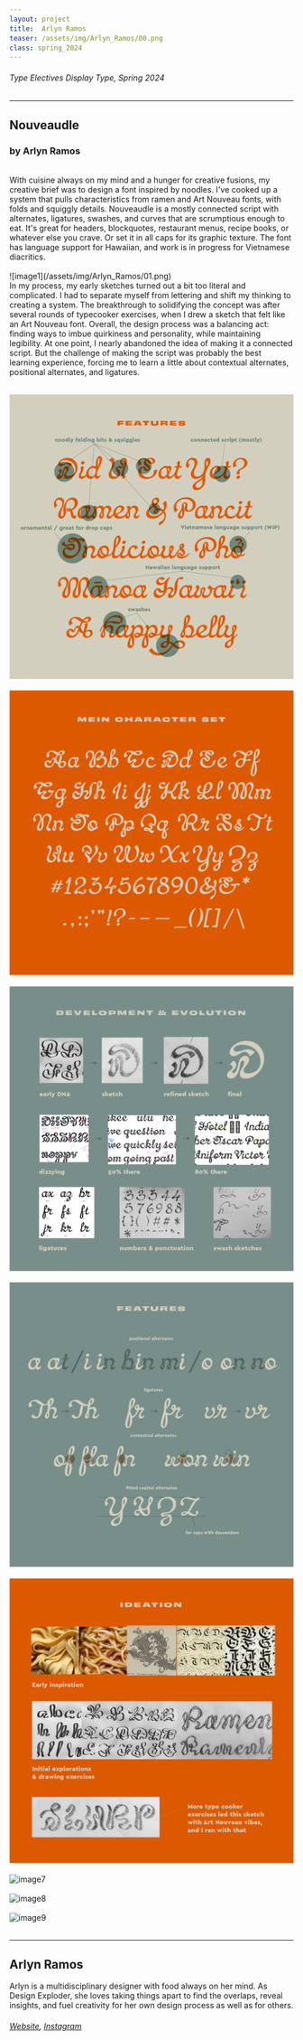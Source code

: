 ```yaml
---
layout: project
title:  Arlyn Ramos
teaser: /assets/img/Arlyn_Ramos/00.png
class: spring_2024
---
```

###### Type Electives Display Type, Spring 2024 ######
---
## Nouveaudle ##
### by Arlyn Ramos ###
<br>
With cuisine always on my mind and a hunger for creative fusions, my creative brief was to design a font inspired by noodles. I've cooked up a system that pulls characteristics from ramen and Art Nouveau fonts, with folds and squiggly details. Nouveaudle is a mostly connected script with alternates, ligatures, swashes, and curves that are scrumptious enough to eat. It's great for headers, blockquotes, restaurant menus, recipe books, or whatever else you crave. Or set it in all caps for its graphic texture. The font has language support for Hawaiian, and work is in progress for Vietnamese diacritics.
<br><br>
![image1](/assets/img/Arlyn_Ramos/01.png)
<br>
In my process, my early sketches turned out a bit too literal and complicated. I had to separate myself from lettering and shift my thinking to creating a system. The breakthrough to solidifying the concept was after several rounds of typecooker exercises, when I drew a sketch that felt like an Art Nouveau font. Overall, the design process was a balancing act: finding ways to imbue quirkiness and personality, while maintaining legibility. At one point, I nearly abandoned the idea of making it a connected script. But the challenge of making the script was probably the best learning experience, forcing me to learn a little about contextual alternates, positional alternates, and ligatures.
<br><br>

![image2](/assets/img/Arlyn_Ramos/02.png)
<br><br>
![image3](/assets/img/Arlyn_Ramos/03.png)
<br><br>
![image4](/assets/img/Arlyn_Ramos/04.png)
<br><br>
![image5](/assets/img/Arlyn_Ramos/05.png)
<br><br>
![image6](/assets/img/Arlyn_Ramos/06.png)
<br><br>
![image7](/assets/img/Arlyn_Ramos/07.png)
<br><br>
![image8](/assets/img/Arlyn_Ramos/08.png)
<br><br>
![image9](/assets/img/Arlyn_Ramos/09.png)
<br><br>

---
## Arlyn Ramos ##
Arlyn is a multidisciplinary designer with food always on her mind. As Design Exploder, she loves taking things apart to find the overlaps, reveal insights, and fuel creativity for her own design process as well as for others.
<br>
###### [Website](https://www.arlynramos.com/), [Instagram](https://www.instagram.com/designexploder/) ######
